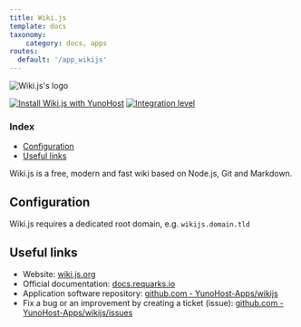 ```yaml
---
title: Wiki.js
template: docs
taxonomy:
    category: docs, apps
routes:
  default: '/app_wikijs'
---
```


![Wiki.js's logo](image://wikijs_logo.svg?height=80)

[![Install Wiki.js with YunoHost](https://install-app.yunohost.org/install-with-yunohost.png)](https://install-app.yunohost.org/?app=wikijs) [![Integration level](https://dash.yunohost.org/integration/wikijs.svg)](https://dash.yunohost.org/appci/app/wikijs)

### Index

- [Configuration](#configuration)
- [Useful links](#useful-links)

Wiki.js is a free, modern and fast wiki based on Node.js, Git and Markdown.

## Configuration

Wiki.js requires a dedicated root domain, e.g. `wikijs.domain.tld`

## Useful links

+ Website: [wiki.js.org](https://wiki.js.org/)
+ Official documentation: [docs.requarks.io](https://docs.requarks.io/)
+ Application software repository: [github.com - YunoHost-Apps/wikijs](https://github.com/YunoHost-Apps/wikijs_ynh)
+ Fix a bug or an improvement by creating a ticket (issue): [github.com - YunoHost-Apps/wikijs/issues](https://github.com/YunoHost-Apps/wikijs_ynh/issues)
